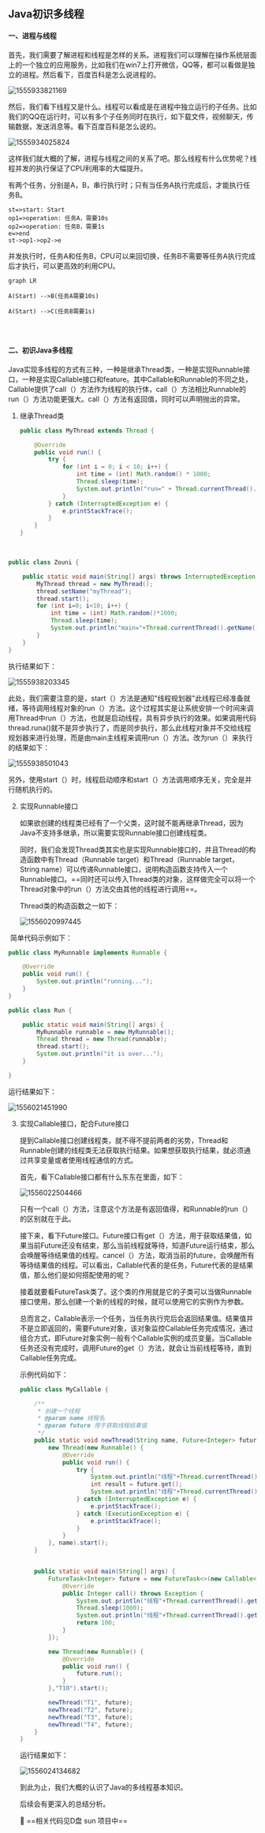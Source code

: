 ## Java初识多线程

#### 一、进程与线程

首先，我们需要了解进程和线程是怎样的关系。进程我们可以理解在操作系统层面上的一个独立的应用服务，比如我们在win7上打开微信，QQ等，都可以看做是独立的进程。然后看下，百度百科是怎么说进程的。

![1555933821169](C:\Users\Darryl\AppData\Roaming\Typora\typora-user-images\1555933821169.png)

然后，我们看下线程又是什么。线程可以看成是在进程中独立运行的子任务。比如我们的QQ在运行时，可以有多个子任务同时在执行，如下载文件，视频聊天，传输数据，发送消息等。看下百度百科是怎么说的。

![1555934025824](C:\Users\Darryl\AppData\Roaming\Typora\typora-user-images\1555934025824.png)

这样我们就大概的了解，进程与线程之间的关系了吧。那么线程有什么优势呢？线程并发的执行保证了CPU利用率的大幅提升。

有两个任务，分别是A，B，串行执行时；只有当任务A执行完成后，才能执行任务B。

```flow
st=>start: Start
op1=>operation: 任务A，需要10s
op2=>operation: 任务B，需要1s
e=>end
st->op1->op2->e
```

并发执行时，任务A和任务B，CPU可以来回切换，任务B不需要等任务A执行完成后才执行，可以更高效的利用CPU。

```mermaid
graph LR

A(Start) -->B(任务A需要10s) 

A(Start) -->C(任务B需要1s)

   


```

#### 二、初识Java多线程

Java实现多线程的方式有三种，一种是继承Thread类，一种是实现Runnable接口，一种是实现Callable接口和feature。其中Callable和Runnable的不同之处，Callable提供了call（）方法作为线程的执行体，call（）方法相比Runnable的run（）方法功能更强大。call（）方法有返回值，同时可以声明抛出的异常。

1. 继承Thread类

   ```java
   public class MyThread extends Thread {
   
       @Override
       public void run() {
           try {
               for (int i = 0; i < 10; i++) {
                   int time = (int) Math.random() * 1000;
                   Thread.sleep(time);
                   System.out.println("run=" + Thread.currentThread().getName());
               }
           } catch (InterruptedException e) {
               e.printStackTrace();
           }
       }
   }
   ```

​      

```java
public class Zouni {

    public static void main(String[] args) throws InterruptedException {
        MyThread thread = new MyThread();
        thread.setName("myThread");
        thread.start();
        for (int i=0; i<10; i++) {
            int time = (int) Math.random()*1000;
            Thread.sleep(time);
            System.out.println("main="+Thread.currentThread().getName());
        }
    }
}
```

执行结果如下：

![1555938203345](C:\Users\Darryl\AppData\Roaming\Typora\typora-user-images\1555938203345.png)

此处，我们需要注意的是，start（）方法是通知"线程规划器"此线程已经准备就绪，等待调用线程对象的run（）方法。这个过程其实是让系统安排一个时间来调用Thread中run（）方法，也就是启动线程，具有异步执行的效果。如果调用代码thread.runa()就不是异步执行了，而是同步执行，那么此线程对象并不交给线程规划器来进行处理，而是由main主线程来调用run（）方法。改为run（）来执行的结果如下：

![1555938501043](C:\Users\Darryl\AppData\Roaming\Typora\typora-user-images\1555938501043.png)

另外，使用start（）时，线程启动顺序和start（）方法调用顺序无关，完全是并行随机执行的。

2. 实现Runnable接口

   如果欲创建的线程类已经有了一个父类，这时就不能再继承Thread，因为Java不支持多继承，所以需要实现Runnable接口创建线程类。

   同时，我们会发现Thread类其实也是实现Runnable接口的，并且Thread的构造函数中有Thread（Runnable target）和Thread（Runnable target，String name）可以传递Runnable接口，说明构造函数支持传入一个Runnable接口。==同时还可以传入Thread类的对象，这样做完全可以将一个Thread对象中的run（）方法交由其他的线程进行调用==。

   Thread类的构造函数之一如下：

   ![1556020997445](C:\Users\Darryl\AppData\Roaming\Typora\typora-user-images\1556020997445.png)

​      简单代码示例如下：

```java
public class MyRunnable implements Runnable {

    @Override
    public void run() {
        System.out.println("running...");
    }
}
```

```java
public class Run {

    public static void main(String[] args) {
        MyRunnable runnable = new MyRunnable();
        Thread thread = new Thread(runnable);
        thread.start();
        System.out.println("it is over...");
    }

}
```

运行结果如下：

![1556021451990](C:\Users\Darryl\AppData\Roaming\Typora\typora-user-images\1556021451990.png)

3. 实现Callable接口，配合Future接口

   提到Callable接口创建线程类，就不得不提前两者的劣势，Thread和Runnable创建的线程类无法获取执行结果。如果想获取执行结果，就必须通过共享变量或者使用线程通信的方式。

   首先，看下Callable接口都有什么东东在里面，如下：

   ![1556022504466](C:\Users\Darryl\AppData\Roaming\Typora\typora-user-images\1556022504466.png)

   只有一个call（）方法，注意这个方法是有返回值得，和Runnable的run（）的区别就在于此。

   接下来，看下Future接口。Future接口有get（）方法，用于获取结果值，如果当前Future还没有结束，那么当前线程就等待，知道Future运行结束，那么会唤醒等待结果值的线程。cancel（）方法，取消当前的future，会唤醒所有等待结果值的线程。可以看出，Callable代表的是任务，Future代表的是结果值，那么他们是如何搭配使用的呢？

   接着就要看FutureTask类了。这个类的作用就是它的子类可以当做Runnable接口使用，那么创建一个新的线程的时候，就可以使用它的实例作为参数。

   总而言之，Callable表示一个任务，当任务执行完后会返回结果值。结果值并不是立即返回的，需要Future对象，该对象监控Callable任务完成情况，通过组合方式，即Future对象实例一般有个Callable实例的成员变量。当Callable任务还没有完成时，调用Future的get（）方法，就会让当前线程等待，直到Callable任务完成。

   示例代码如下：

   ```java
   public class MyCallable {
   
       /**
        * 创建一个线程
        * @param name 线程名
        * @param future 用于获取线程结果值
        */
       public static void newThread(String name, Future<Integer> future) {
           new Thread(new Runnable() {
               @Override
               public void run() {
                   try {
                       System.out.println("线程"+Thread.currentThread().getName()+"开始运行");
                       int result = future.get();
                       System.out.println("线程"+Thread.currentThread().getName()+"获取结果值："+result);
                   } catch (InterruptedException e) {
                       e.printStackTrace();
                   } catch (ExecutionException e) {
                       e.printStackTrace();
                   }
               }
           }, name).start();
       }
   
   
       public static void main(String[] args) {
           FutureTask<Integer> future = new FutureTask<>(new Callable<Integer>() {
               @Override
               public Integer call() throws Exception {
                   System.out.println("线程"+Thread.currentThread().getName()+"运行任务");
                   Thread.sleep(1000);
                   System.out.println("线程"+Thread.currentThread().getName()+"任务运行完成");
                   return 100;
               }
           });
   
           new Thread(new Runnable() {
               @Override
               public void run() {
                   future.run();
               }
           },"T10").start();
   
           newThread("T1", future);
           newThread("T2", future);
           newThread("T3", future);
           newThread("T4", future);
       }
   }
   ```

   运行结果如下：

   ![1556024134682](C:\Users\Darryl\AppData\Roaming\Typora\typora-user-images\1556024134682.png)

   到此为止，我们大概的认识了Java的多线程基本知识。

   后续会有更深入的总结分析。

   :notebook:  ==相关代码见D盘 sun 项目中==